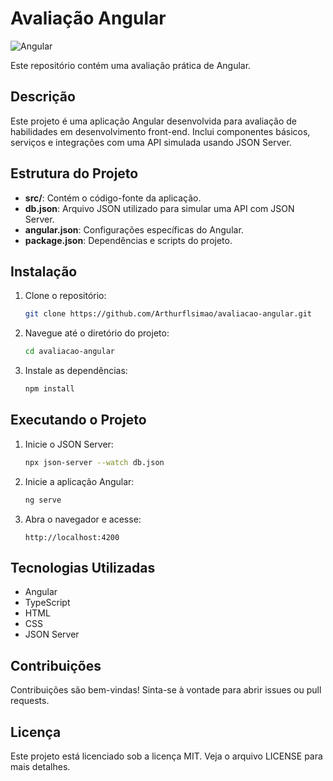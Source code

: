# Avaliação Angular

![Angular](https://img.shields.io/badge/angular-13.0.0-red)


Este repositório contém uma avaliação prática de Angular.

## Descrição

Este projeto é uma aplicação Angular desenvolvida para avaliação de habilidades em desenvolvimento front-end. Inclui componentes básicos, serviços e integrações com uma API simulada usando JSON Server.

## Estrutura do Projeto

- **src/**: Contém o código-fonte da aplicação.
- **db.json**: Arquivo JSON utilizado para simular uma API com JSON Server.
- **angular.json**: Configurações específicas do Angular.
- **package.json**: Dependências e scripts do projeto.

## Instalação

1. Clone o repositório:
   ```bash
   git clone https://github.com/Arthurflsimao/avaliacao-angular.git
   ```
2. Navegue até o diretório do projeto:
   ```bash
   cd avaliacao-angular
   ```
3. Instale as dependências:
   ```bash
   npm install
   ```

## Executando o Projeto

1. Inicie o JSON Server:
   ```bash
   npx json-server --watch db.json
   ```
2. Inicie a aplicação Angular:
   ```bash
   ng serve
   ```
3. Abra o navegador e acesse:
   ```
   http://localhost:4200
   ```

## Tecnologias Utilizadas

- Angular
- TypeScript
- HTML
- CSS
- JSON Server

## Contribuições

Contribuições são bem-vindas! Sinta-se à vontade para abrir issues ou pull requests.

## Licença

Este projeto está licenciado sob a licença MIT. Veja o arquivo LICENSE para mais detalhes.
